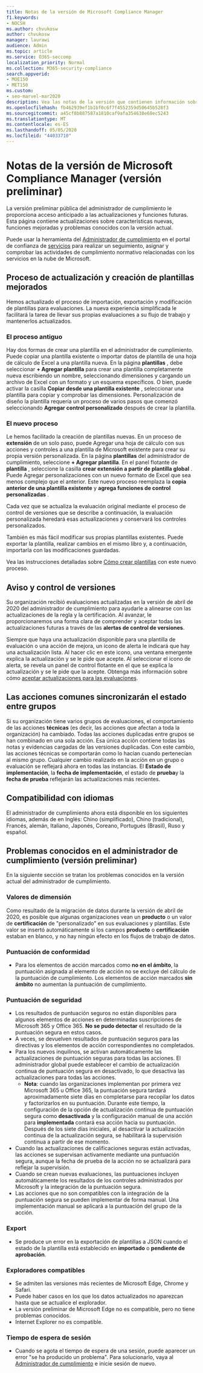 ```yaml
---
title: Notas de la versión de Microsoft Compliance Manager
f1.keywords:
- NOCSH
ms.author: chvukosw
author: chvukosw
manager: laurawi
audience: Admin
ms.topic: article
ms.service: O365-seccomp
localization_priority: Normal
ms.collection: M365-security-compliance
search.appverid:
- MOE150
- MET150
ms.custom:
- seo-marvel-mar2020
description: Vea las notas de la versión que contienen información sobre las nuevas características y los problemas conocidos (que deben resolverse en próximas versiones) en el administrador de cumplimiento de Microsoft.
ms.openlocfilehash: fb462939ef1b1bf0c6f7f4552359d50645b528f3
ms.sourcegitcommit: a45cf8b887587a1810caf9afa354638e68ec5243
ms.translationtype: MT
ms.contentlocale: es-ES
ms.lasthandoff: 05/05/2020
ms.locfileid: "44033710"
---
```

# <a name="microsoft-compliance-manager-preview-release-notes"></a>Notas de la versión de Microsoft Compliance Manager (versión preliminar)

La versión preliminar pública del administrador de cumplimiento le proporciona acceso anticipado a las actualizaciones y funciones futuras. Esta página contiene actualizaciones sobre características nuevas, funciones mejoradas y problemas conocidos con la versión actual.

Puede usar la herramienta del [Administrador de cumplimiento](https://servicetrust.microsoft.com/ComplianceManager) en el portal de confianza de [servicios](https://servicetrust.microsoft.com) para realizar un seguimiento, asignar y comprobar las actividades de cumplimiento normativo relacionadas con los servicios en la nube de Microsoft.

## <a name="improved-template-creation-and-update-process"></a>Proceso de actualización y creación de plantillas mejorados

Hemos actualizado el proceso de importación, exportación y modificación de plantillas para evaluaciones. La nueva experiencia simplificada le facilitará la tarea de llevar sus propias evaluaciones a su flujo de trabajo y mantenerlos actualizados.

### <a name="the-old-process"></a>El proceso antiguo

Hay dos formas de crear una plantilla en el administrador de cumplimiento. Puede copiar una plantilla existente o importar datos de plantilla de una hoja de cálculo de Excel a una plantilla nueva. En la página **plantillas** , debe seleccionar **+ Agregar plantilla** para crear una plantilla completamente nueva escribiendo un nombre, seleccionando dimensiones y cargando un archivo de Excel con un formato y un esquema específicos. O bien, puede activar la casilla **Copiar desde una plantilla existente** , seleccionar una plantilla para copiar y comprobar las dimensiones. Personalización de diseño la plantilla requería un proceso de varios pasos que comenzó seleccionando **Agregar control personalizado** después de crear la plantilla.

### <a name="the-new-process"></a>El nuevo proceso

Le hemos facilitado la creación de plantillas nuevas. En un proceso de **extensión** de un solo paso, puede Agregar una hoja de cálculo con sus acciones y controles a una plantilla de Microsoft existente para crear su propia versión personalizada. En la página **plantillas** del administrador de cumplimiento, seleccione **+ Agregar plantilla**. En el panel flotante de **plantilla** , seleccione la casilla **crear extensión a partir de plantilla global** . Puede Agregar personalizaciones con un nuevo formato de Excel que sea menos complejo que el anterior. Este nuevo proceso reemplaza la **copia anterior de una plantilla existente** y **agrega funciones de control personalizadas** .

Cada vez que se actualiza la evaluación original mediante el proceso de control de versiones que se describe a continuación, la evaluación personalizada heredará esas actualizaciones y conservará los controles personalizados.

También es más fácil modificar sus propias plantillas existentes. Puede exportar la plantilla, realizar cambios en el mismo libro y, a continuación, importarla con las modificaciones guardadas.

Vea las instrucciones detalladas sobre [Cómo crear plantillas](working-with-compliance-manager.md#templates) con este nuevo proceso.

## <a name="versioning-notice-and-control"></a>Aviso y control de versiones

Su organización recibió evaluaciones actualizadas en la versión de abril de 2020 del administrador de cumplimiento para ayudarle a alinearse con las actualizaciones de la regla y la certificación. Al avanzar, le proporcionaremos una forma clara de comprender y aceptar todas las actualizaciones futuras a través de las **alertas de control de versiones**.

Siempre que haya una actualización disponible para una plantilla de evaluación o una acción de mejora, un icono de alerta le indicará que hay una actualización lista. Al hacer clic en este icono, una ventana emergente explica la actualización y se le pide que acepte. Al seleccionar el icono de alerta, se revela un panel de control flotante en el que se explica la actualización y se le pide que la acepte. Obtenga más información sobre cómo [aceptar actualizaciones para las evaluaciones](working-with-compliance-manager.md#versioning-alerts-for-assessment-updates).

## <a name="common-actions-will-synch-status-across-groups"></a>Las acciones comunes sincronizarán el estado entre grupos

Si su organización tiene varios grupos de evaluaciones, el comportamiento de las acciones **técnicas** (es decir, las acciones que afectan a toda la organización) ha cambiado. Todas las acciones duplicadas entre grupos se han combinado en una sola acción. Esa única acción contiene todas las notas y evidencias cargadas de las versiones duplicadas. Con este cambio, las acciones técnicas se comportarán como lo hacían cuando pertenecían al mismo grupo. Cualquier cambio realizado en la acción en un grupo o evaluación se reflejará ahora en todas las instancias. El **Estado de implementación**, la **fecha de implementación**, el estado de **prueba**y la **fecha de prueba** reflejarán las actualizaciones más recientes.

## <a name="language-support"></a>Compatibilidad con idiomas

El administrador de cumplimiento ahora está disponible en los siguientes idiomas, además de en Inglés: Chino (simplificado), Chino (tradicional), Francés, alemán, Italiano, Japonés, Coreano, Portugués (Brasil), Ruso y español.

## <a name="known-issues-in-compliance-manager-preview"></a>Problemas conocidos en el administrador de cumplimiento (versión preliminar)

En la siguiente sección se tratan los problemas conocidos en la versión actual del administrador de cumplimiento.

### <a name="dimension-values"></a>Valores de dimensión

Como resultado de la migración de datos durante la versión de abril de 2020, es posible que algunas organizaciones vean un **producto** o un valor de **certificación** de "personalizado" en sus evaluaciones y plantillas. Este valor se insertó automáticamente si los campos **producto** o **certificación** estaban en blanco, y no hay ningún efecto en los flujos de trabajo de datos.

### <a name="compliance-score"></a>Puntuación de conformidad

- Para los elementos de acción marcados como **no en el ámbito**, la puntuación asignada al elemento de acción no se excluye del cálculo de la puntuación de cumplimiento. Los elementos de acción marcados **sin ámbito** no aumentan la puntuación de cumplimiento.

### <a name="secure-score"></a>Puntuación de seguridad

- Los resultados de puntuación seguros no están disponibles para algunos elementos de acciones en determinadas suscripciones de Microsoft 365 y Office 365. **No se pudo detectar** el resultado de la puntuación segura en estos casos.
- A veces, se devuelven resultados de puntuación seguros para las directivas y los elementos de acción correspondientes no completados.
- Para los nuevos inquilinos, se activan automáticamente las actualizaciones de puntuación seguras para todas las acciones. El administrador global puede establecer el cambio de actualización continua de puntuación segura en desactivado, lo que desactiva las actualizaciones para todas las acciones.
  - **Nota**: cuando las organizaciones implementan por primera vez Microsoft 365 u Office 365, la puntuación segura tardará aproximadamente siete días en completarse para recopilar los datos y factorizarlos en su puntuación. Durante este tiempo, la configuración de la opción de actualización continua de puntuación segura como **desactivada** y la configuración manual de una acción para **implementada** contará esa acción hacia su puntuación. Después de los siete días iniciales, al desactivar la actualización continua de la actualización segura, se habilitará la supervisión continua a partir de ese momento.
- Cuando las actualizaciones de calificaciones seguras están activadas, las acciones se supervisan activamente mediante una puntuación segura, aunque la fecha de prueba de la acción no se actualizará para reflejar la supervisión.
- Cuando se crean nuevas evaluaciones, las puntuaciones incluyen automáticamente los resultados de los controles administrados por Microsoft y la integración de la puntuación segura.
- Las acciones que no son compatibles con la integración de la puntuación segura se pueden implementar de forma manual. Una implementación manual se aplicará a la puntuación del grupo de la acción.

### <a name="export"></a>Export

- Se produce un error en la exportación de plantillas a JSON cuando el estado de la plantilla está establecido en **importado** o **pendiente de aprobación**.

### <a name="supported-browsers"></a>Exploradores compatibles

- Se admiten las versiones más recientes de Microsoft Edge, Chrome y Safari.
- Puede haber casos en los que los datos actualizados no aparezcan hasta que se actualice el explorador.
- La versión preliminar de Microsoft Edge no es compatible, pero no tiene problemas conocidos.
- Internet Explorer no es compatible.

### <a name="session-timeout"></a>Tiempo de espera de sesión

- Cuando se agota el tiempo de espera de una sesión, puede aparecer un error "se ha producido un problema". Para solucionarlo, vaya al [Administrador de cumplimiento](https://servicetrust.microsoft.com/ComplianceManager) e inicie sesión de nuevo.
